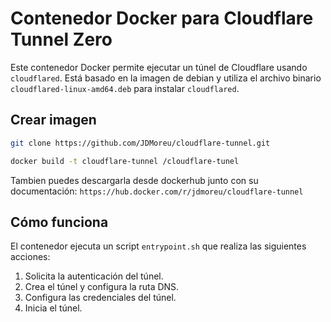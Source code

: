# Contenedor Docker para Cloudflare Tunnel Zero

Este contenedor Docker permite ejecutar un túnel de Cloudflare usando `cloudflared`. Está basado en la imagen de debian y utiliza el archivo binario `cloudflared-linux-amd64.deb` para instalar `cloudflared`.

## Crear imagen

```bash
git clone https://github.com/JDMoreu/cloudflare-tunnel.git
```

```bash
docker build -t cloudflare-tunnel /cloudflare-tunel
```

Tambien puedes descargarla desde dockerhub junto con su documentación: `https://hub.docker.com/r/jdmoreu/cloudflare-tunnel`

## Cómo funciona

El contenedor ejecuta un script `entrypoint.sh` que realiza las siguientes acciones:

1. Solicita la autenticación del túnel.
2. Crea el túnel y configura la ruta DNS.
3. Configura las credenciales del túnel.
4. Inicia el túnel.
